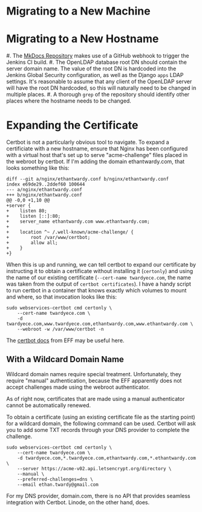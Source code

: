 # Migrating to a New Machine

# Migrating to a New Hostname

#. The [MkDocs Repository](https://github.com/AmateurECE/MkDocsRepository)
   makes use of a GitHub webhook to trigger the Jenkins CI build.
#. The OpenLDAP database root DN should contain the server domain name. The
   value of the root DN is hardcoded into the Jenkins Global Security
   configuration, as well as the Django `apps` LDAP settings. It's reasonable
   to assume that any client of the OpenLDAP server will have the root DN
   hardcoded, so this will naturally need to be changed in multiple places.
#. A thorough `grep` of the repository should identify other places where the
   hostname needs to be changed.

# Expanding the Certificate

Certbot is not a particularly obvious tool to navigate. To expand a
certificiate with a new hostname, ensure that Nginx has been configured with a
virtual host that's set up to serve "acme-challenge" files placed in the
webroot by certbot. If I'm adding the domain ethantwardy.com, that looks
something like this:

```
diff --git a/nginx/ethantwardy.conf b/nginx/ethantwardy.conf
index e69de29..2ddef60 100644
--- a/nginx/ethantwardy.conf
+++ b/nginx/ethantwardy.conf
@@ -0,0 +1,10 @@
+server {
+    listen 80;
+    listen [::]:80;
+    server_name ethantwardy.com www.ethantwardy.com;
+
+    location ^~ /.well-known/acme-challenge/ {
+        root /var/www/certbot;
+        allow all;
+    }
+}
```

When this is up and running, we can tell certbot to expand our certificate by
instructing it to obtain a certificate without installing it (`certonly`) and
using the name of our existing certificate (`--cert-name twardyece.com`, the
name was taken from the output of `certbot certificates`). I have a handy
script to run certbot in a container that knows exactly which volumes to mount
and where, so that invocation looks like this:

```
sudo webservices-certbot cmd certonly \
    --cert-name twardyece.com \
    -d twardyece.com,www.twardyece.com,ethantwardy.com,www.ethantwardy.com \
    --webroot -w /var/www/certbot -n
```

The [certbot docs][1] from EFF may be useful here.

## With a Wildcard Domain Name

Wildcard domain names require special treatment. Unfortunately, they require
"manual" authentication, because the EFF apparently does not accept challenges
made using the webroot authenticator.

As of right now, certificates that are made using a manual authenticator cannot
be automatically renewed.

To obtain a certificate (using an existing certificate file as the starting
point) for a wildcard domain, the following command can be used. Certbot will
ask you to add some TXT records through your DNS provider to complete the
challenge.

```
sudo webservices-certbot cmd certonly \
    --cert-name twardyece.com \
    -d twardyece.com,*.twardyece.com,ethantwardy.com,*.ethantwardy.com \
    --server https://acme-v02.api.letsencrypt.org/directory \
    --manual \
    --preferred-challenges=dns \
    --email ethan.twardy@gmail.com
```

For my DNS provider, domain.com, there is no API that provides seamless
integration with Certbot. Linode, on the other hand, does.

[1]: https://certbot.eff.org/instructions?ws=nginx&os=debiantesting
